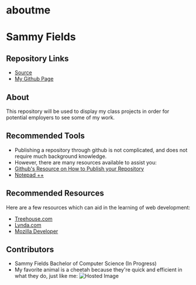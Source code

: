 # aboutme
# Sammy Fields
## Repository Links
- [Source](https://github.com/SamFields/aboutme)
- [My Github Page](https://github.com/samfields)

## About
This repository will be used to display my class projects in order for potential employers to see some of my work.

## Recommended Tools
- Publishing a repository through github is not complicated, and does not require much background knowledge.
- However, there are many resources available to assist you:
- [Github's Resource on How to Publish your Repository](https://help.github.com/articles/configuring-a-publishing-source-for-github-pages/)
- [Notepad ++](https://notepad-plus-plus.org/)

## Recommended Resources
Here are a few resources which can aid in the learning of web development:
- [Treehouse.com](https://teamtreehouse.com/)
- [Lynda.com](https://www.lynda.com/)
- [Mozilla Developer](https://developer.mozilla.org/en-US/docs/Learn)

## Contributors
- Sammy Fields Bachelor of Computer Science (In Progress)
- My favorite animal is a cheetah because they're quick and efficient in what they do, just like me:
![Hosted Image](https://upload.wikimedia.org/wikipedia/commons/e/ec/Cheetah_4_%2816309649223%29.jpg)
